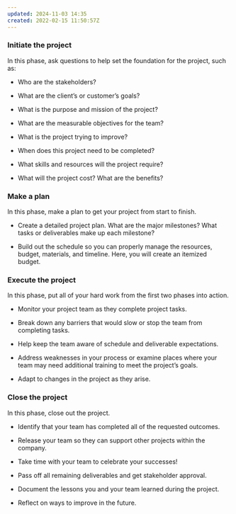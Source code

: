 ```yaml
---
updated: 2024-11-03 14:35
created: 2022-02-15 11:50:57Z
---
```


### **Initiate the project**

In this phase, ask questions to help set the foundation for the project, such as:

- Who are the stakeholders?
    
- What are the client’s or customer’s goals?
    
- What is the purpose and mission of the project?
    
- What are the measurable objectives for the team?
    
- What is the project trying to improve?
    
- When does this project need to be completed?
    
- What skills and resources will the project require?
    
- What will the project cost? What are the benefits?
    

### **Make a plan**

In this phase, make a plan to get your project from start to finish.

- Create a detailed project plan. What are the major milestones? What tasks or deliverables make up each milestone?
    
- Build out the schedule so you can properly manage the resources, budget, materials, and timeline. Here, you will create an itemized budget.
    

### **Execute the project**

In this phase, put all of your hard work from the first two phases into action.

- Monitor your project team as they complete project tasks.
    
- Break down any barriers that would slow or stop the team from completing tasks.
    
- Help keep the team aware of schedule and deliverable expectations.
    
- Address weaknesses in your process or examine places where your team may need additional training to meet the project’s goals.
    
- Adapt to changes in the project as they arise.
    

### **Close the project**

In this phase, close out the project.

- Identify that your team has completed all of the requested outcomes.
    
- Release your team so they can support other projects within the company.
    
- Take time with your team to celebrate your successes!
    
- Pass off all remaining deliverables and get stakeholder approval.
    
- Document the lessons you and your team learned during the project.
    
- Reflect on ways to improve in the future.